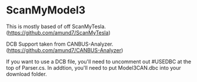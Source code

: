 # ScanMyModel3


This is mostly based of off ScanMyTesla. (https://github.com/amund7/ScanMyTesla)

DCB Support taken from CANBUS-Analyzer. (https://github.com/amund7/CANBUS-Analyzer)

If you want to use a DCB file, you'll need to uncomment out \#USEDBC at the top of Parser.cs. In addtion, you'll need to put Model3CAN.dbc into your download folder. 


